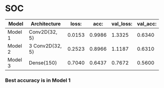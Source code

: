 # SOC

| Model | Architecture  | loss: | acc: | val_loss: | val_acc: |
| ------------- | ------------- | ------------- | ------------- | ------------- | ------------- | 
| Model 1 | Conv2D(32, 5)  | 0.0153  | 0.9986 | 1.3325 | 0.6340 |
| Model 2 | 3 Conv2D(32, 5) | 0.2523  | 0.8966 | 1.1187 | 0.6310 |
| Model 3 | Dense(150) | 0.7040  | 0.6437 | 0.7672 | 0.5600 |

### Best accuracy is in Model 1

